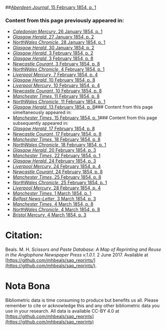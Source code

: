 ##[*Aberdeen Journal*, 15 February 1854, p. 1](https://mhbeals.github.io/sap_html/Aberdeen-Journal/Aberdeen-Journal-15-February-1854-p-1)

### Content from this page previously appeared in:
+ [*Caledonian Mercury*, 26 January 1854, p. 1](https://mhbeals.github.io/sap_html/Caledonian-Mercury/Caledonian-Mercury-26-January-1854-p-1)
+ [*Glasgow Herald*, 27 January 1854, p. 2](https://mhbeals.github.io/sap_html/Glasgow-Herald/Glasgow-Herald-27-January-1854-p-2)
+ [*NorthWales Chronicle*, 28 January 1854, p. 1](https://mhbeals.github.io/sap_html/NorthWales-Chronicle/NorthWales-Chronicle-28-January-1854-p-1)
+ [*Glasgow Herald*, 30 January 1854, p. 2](https://mhbeals.github.io/sap_html/Glasgow-Herald/Glasgow-Herald-30-January-1854-p-2)
+ [*Glasgow Herald*, 3 February 1854, p. 2](https://mhbeals.github.io/sap_html/Glasgow-Herald/Glasgow-Herald-3-February-1854-p-2)
+ [*Glasgow Herald*, 3 February 1854, p. 8](https://mhbeals.github.io/sap_html/Glasgow-Herald/Glasgow-Herald-3-February-1854-p-8)
+ [*Newcastle Courant*, 3 February 1854, p. 8](https://mhbeals.github.io/sap_html/Newcastle-Courant/Newcastle-Courant-3-February-1854-p-8)
+ [*NorthWales Chronicle*, 4 February 1854, p. 1](https://mhbeals.github.io/sap_html/NorthWales-Chronicle/NorthWales-Chronicle-4-February-1854-p-1)
+ [*Liverpool Mercury*, 7 February 1854, p. 4](https://mhbeals.github.io/sap_html/Liverpool-Mercury/Liverpool-Mercury-7-February-1854-p-4)
+ [*Glasgow Herald*, 10 February 1854, p. 8](https://mhbeals.github.io/sap_html/Glasgow-Herald/Glasgow-Herald-10-February-1854-p-8)
+ [*Liverpool Mercury*, 10 February 1854, p. 4](https://mhbeals.github.io/sap_html/Liverpool-Mercury/Liverpool-Mercury-10-February-1854-p-4)
+ [*Newcastle Courant*, 10 February 1854, p. 8](https://mhbeals.github.io/sap_html/Newcastle-Courant/Newcastle-Courant-10-February-1854-p-8)
+ [*Manchester Times*, 11 February 1854, p. 8](https://mhbeals.github.io/sap_html/Manchester-Times/Manchester-Times-11-February-1854-p-8)
+ [*NorthWales Chronicle*, 11 February 1854, p. 1](https://mhbeals.github.io/sap_html/NorthWales-Chronicle/NorthWales-Chronicle-11-February-1854-p-1)
+ [*Glasgow Herald*, 13 February 1854, p. 8](https://mhbeals.github.io/sap_html/Glasgow-Herald/Glasgow-Herald-13-February-1854-p-8)### Content from this page simeltaneously appeared in:
+ [*Manchester Times*, 15 February 1854, p. 1](https://mhbeals.github.io/sap_html/Manchester-Times/Manchester-Times-15-February-1854-p-1)### Content from this page subsequently appeared in:
+ [*Glasgow Herald*, 17 February 1854, p. 8](https://mhbeals.github.io/sap_html/Glasgow-Herald/Glasgow-Herald-17-February-1854-p-8)
+ [*Newcastle Courant*, 17 February 1854, p. 8](https://mhbeals.github.io/sap_html/Newcastle-Courant/Newcastle-Courant-17-February-1854-p-8)
+ [*Manchester Times*, 18 February 1854, p. 8](https://mhbeals.github.io/sap_html/Manchester-Times/Manchester-Times-18-February-1854-p-8)
+ [*NorthWales Chronicle*, 18 February 1854, p. 1](https://mhbeals.github.io/sap_html/NorthWales-Chronicle/NorthWales-Chronicle-18-February-1854-p-1)
+ [*Glasgow Herald*, 20 February 1854, p. 3](https://mhbeals.github.io/sap_html/Glasgow-Herald/Glasgow-Herald-20-February-1854-p-3)
+ [*Manchester Times*, 22 February 1854, p. 1](https://mhbeals.github.io/sap_html/Manchester-Times/Manchester-Times-22-February-1854-p-1)
+ [*Glasgow Herald*, 24 February 1854, p. 3](https://mhbeals.github.io/sap_html/Glasgow-Herald/Glasgow-Herald-24-February-1854-p-3)
+ [*Liverpool Mercury*, 24 February 1854, p. 4](https://mhbeals.github.io/sap_html/Liverpool-Mercury/Liverpool-Mercury-24-February-1854-p-4)
+ [*Newcastle Courant*, 24 February 1854, p. 8](https://mhbeals.github.io/sap_html/Newcastle-Courant/Newcastle-Courant-24-February-1854-p-8)
+ [*Manchester Times*, 25 February 1854, p. 8](https://mhbeals.github.io/sap_html/Manchester-Times/Manchester-Times-25-February-1854-p-8)
+ [*NorthWales Chronicle*, 25 February 1854, p. 1](https://mhbeals.github.io/sap_html/NorthWales-Chronicle/NorthWales-Chronicle-25-February-1854-p-1)
+ [*Liverpool Mercury*, 28 February 1854, p. 4](https://mhbeals.github.io/sap_html/Liverpool-Mercury/Liverpool-Mercury-28-February-1854-p-4)
+ [*Manchester Times*, 1 March 1854, p. 1](https://mhbeals.github.io/sap_html/Manchester-Times/Manchester-Times-1-March-1854-p-1)
+ [*Belfast News-Letter*, 3 March 1854, p. 3](https://mhbeals.github.io/sap_html/Belfast-News-Letter/Belfast-News-Letter-3-March-1854-p-3)
+ [*Manchester Times*, 4 March 1854, p. 8](https://mhbeals.github.io/sap_html/Manchester-Times/Manchester-Times-4-March-1854-p-8)
+ [*NorthWales Chronicle*, 4 March 1854, p. 8](https://mhbeals.github.io/sap_html/NorthWales-Chronicle/NorthWales-Chronicle-4-March-1854-p-8)
+ [*Bristol Mercury*, 4 March 1854, p. 3](https://mhbeals.github.io/sap_html/Bristol-Mercury/Bristol-Mercury-4-March-1854-p-3)
                    
# Citation: 

Beals. M. H. *Scissors and Paste Database: A Map of Reprinting and Reuse in the Anglophone Newspaper Press v.1.0.1.* 2 June 2017. Available at [https://github.com/mhbeals/sap_reprints/](https://github.com/mhbeals/sap_reprints/). 
                    
# Nota Bona

Bibliometric data is time consuming to produce but benefits us all. Please remember to cite or acknowledge this and any other bibliometric data you use in your research. All data is available CC-BY 4.0 at [https://github.com/mhbeals/sap_reprints](https://github.com/mhbeals/sap_reprints)